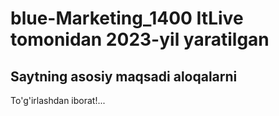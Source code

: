 # blue-Marketing_1400 ItLive tomonidan 2023-yil yaratilgan
## Saytning asosiy maqsadi aloqalarni 
To'g'irlashdan iborat!...